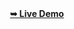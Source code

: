<div align="center">
  <a href="git@github.com:Rashee25/Portfolio.git"><strong>➥ Live Demo</strong></a>
</div>
